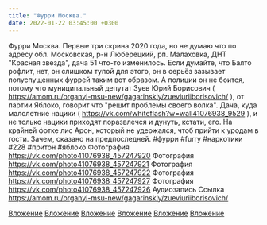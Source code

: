 ```yaml
---
title: "Фурри Москва."
date: 2022-01-22 03:45:00 +0300
---
```


Фурри Москва.
Первые три скрина 2020 года, но не думаю что по адресу обл. Московская, р-н Люберецкий, рп. Малаховка, ДНТ "Красная звезда", дача 51 что-то изменилось. Если думайте, что Балто рофлит, нет, он слишком тупой для этого, он в серьёз зазывает полуспущенных фуррей таким вот образом. А полиции он не боится, потому что муниципальный депутат Зуев Юрий Борисович ( https://amom.ru/organyi-msu-new/gagarinskiy/zueviuriiborisovich/ ), от партии Яблоко, говорит что "решит проблемы своего волка". Дача, куда малолетние нацики ( https://vk.com/whiteflash?w=wall41076938_9529 ), и не только нацики приходят поразвлечся и дунуть, кстати, его.
На крайней фотке лис Арон, который не удержался, чтоб прийти к уродам в гости. Зачем, сказано на предпоследней.
#фурри #furry #наркотики #228 #притон #яблоко
Фотография
https://vk.com/photo41076938_457247920
Фотография
https://vk.com/photo41076938_457247921
Фотография
https://vk.com/photo41076938_457247922
Фотография
https://vk.com/photo41076938_457247927
Фотография
https://vk.com/photo41076938_457247926
Аудиозапись
Ссылка
https://amom.ru/organyi-msu-new/gagarinskiy/zueviuriiborisovich/

[Вложение](https://vk.com/photo41076938_457247920)
[Вложение](https://vk.com/photo41076938_457247921)
[Вложение](https://vk.com/photo41076938_457247922)
[Вложение](https://vk.com/photo41076938_457247927)
[Вложение](https://vk.com/photo41076938_457247926)
[Вложение](https://amom.ru/organyi-msu-new/gagarinskiy/zueviuriiborisovich/)
